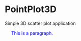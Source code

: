 PointPlot3D
===========

Simple 3D scatter plot application

<p style="color:blue;margin-left:20px;">This is a paragraph.</p>
